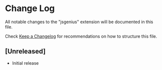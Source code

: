 # Change Log

All notable changes to the "jsgenius" extension will be documented in this file.

Check [Keep a Changelog](http://keepachangelog.com/) for recommendations on how to structure this file.

## [Unreleased]

- Initial release